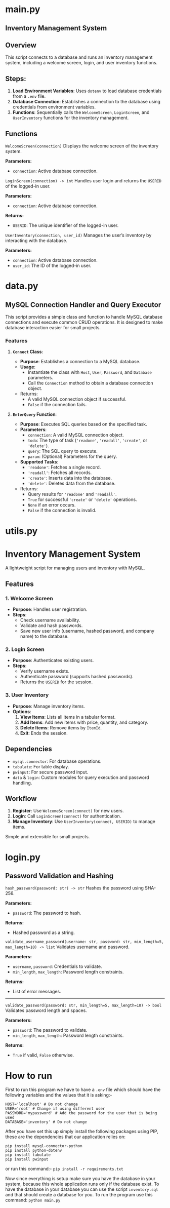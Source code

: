# main.py
## Inventory Management System

## Overview
This script connects to a database and runs an inventory management system, including a welcome screen, login, and user inventory functions.

## Steps:
1. **Load Environment Variables**: Uses `dotenv` to load database credentials from a `.env` file.
2. **Database Connection**: Establishes a connection to the database using credentials from environment variables.
3. **Functions**: Sequentially calls the `WelcomeScreen`, `LoginScreen`, and `UserInventory` functions for the inventory management.

## Functions

`WelcomeScreen(connection)`
Displays the welcome screen of the inventory system.

**Parameters:**
- `connection`: Active database connection.

`LoginScreen(connection) -> int`
Handles user login and returns the `USERID` of the logged-in user.

**Parameters:**
- `connection`: Active database connection.

**Returns:**
- `USERID`: The unique identifier of the logged-in user.

`UserInventory(connection, user_id)`
Manages the user’s inventory by interacting with the database.

**Parameters:**
- `connection`: Active database connection.
- `user_id`: The ID of the logged-in user.

# data.py
## MySQL Connection Handler and Query Executor

This script provides a simple class and function to handle MySQL database connections and execute common CRUD operations. It is designed to make database interaction easier for small projects.

### Features

1. **`Connect` Class**:
   - **Purpose**: Establishes a connection to a MySQL database.
   - **Usage**: 
     - Instantiate the class with `Host`, `User`, `Password`, and `Database` parameters.
     - Call the `Connection` method to obtain a database connection object.
   - Returns:
     - A valid MySQL connection object if successful.
     - `False` if the connection fails.

2. **`EnterQuery` Function**:
   - **Purpose**: Executes SQL queries based on the specified task.
   - **Parameters**:
     - `connection`: A valid MySQL connection object.
     - `todo`: The type of task (`'readone'`, `'readall'`, `'create'`, or `'delete'`).
     - `query`: The SQL query to execute.
     - `param`: (Optional) Parameters for the query.
   - **Supported Tasks**:
     - `'readone'`: Fetches a single record.
     - `'readall'`: Fetches all records.
     - `'create'`: Inserts data into the database.
     - `'delete'`: Deletes data from the database.
   - Returns:
     - Query results for `'readone'` and `'readall'`.
     - `True` for successful `'create'` or `'delete'` operations.
     - `None` if an error occurs.
     - `False` if the connection is invalid.

# utils.py
# Inventory Management System

A lightweight script for managing users and inventory with MySQL.

## Features

### 1. **Welcome Screen**
- **Purpose**: Handles user registration.
- **Steps**:
  - Check username availability.
  - Validate and hash passwords.
  - Save new user info (username, hashed password, and company name) to the database.

### 2. **Login Screen**
- **Purpose**: Authenticates existing users.
- **Steps**:
  - Verify username exists.
  - Authenticate password (supports hashed passwords).
  - Returns the `USERID` for the session.

### 3. **User Inventory**
- **Purpose**: Manage inventory items.
- **Options**:
  1. **View Items**: Lists all items in a tabular format.
  2. **Add Items**: Add new items with price, quantity, and category.
  3. **Delete Items**: Remove items by `ItemId`.
  4. **Exit**: Ends the session.

## Dependencies
- `mysql.connector`: For database operations.
- `tabulate`: For table display.
- `pwinput`: For secure password input.
- `data` & `login`: Custom modules for query execution and password handling.

## Workflow
1. **Register**: Use `WelcomeScreen(connect)` for new users.
2. **Login**: Call `LoginScreen(connect)` for authentication.
3. **Manage Inventory**: Use `UserInventory(connect, USERID)` to manage items.

Simple and extensible for small projects.

# login.py
## Password Validation and Hashing

`hash_password(password: str) -> str`
Hashes the password using SHA-256.

**Parameters:**
- `password`: The password to hash.

**Returns:**  
- Hashed password as a string.

`validate_username_password(username: str, password: str, min_length=5, max_length=10) -> list`
Validates username and password.

**Parameters:**
- `username`, `password`: Credentials to validate.
- `min_length`, `max_length`: Password length constraints.

**Returns:**  
- List of error messages.

---

`validate_password(password: str, min_length=5, max_length=10) -> bool`
Validates password length and spaces.

**Parameters:**
- `password`: The password to validate.
- `min_length`, `max_length`: Password length constraints.

**Returns:**  
- `True` if valid, `False` otherwise.

# How to run
First to run this program we have to have a `.env` file which should have the following variables and the values that it is asking:-
```
HOST='localhost' # Do not change
USER='root' # Change if using different user
PASSWORD='mypassword' # Add the password for the user that is being used
DATABASE='inventory' # Do not change
```
After you have set this up simply install the following packages using PIP, these are the dependencies that our application relies on:
```
pip install mysql-connector-python
pip install python-dotenv
pip install tabulate
pip install pwinput
```
or run this command:-
`pip install -r requirements.txt`

Now since everything is setup make sure you have the database in your system, because this whole application runs only if the database exist. To have the database in your database you can use the script `inventory.sql` and that should create a database for you. To run the program use this command: `python main.py`
